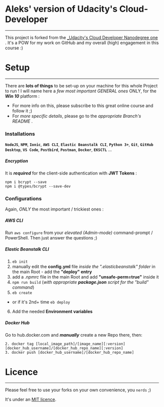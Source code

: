 # Aleks' version of Udacity's Cloud-Developer
---
This project is forked from the [_Udacity's Cloud Developer Nanodegree one ](https://github.com/udacity/cloud-developer).
It's a POW for my work on GitHub and my overall (high) engagement in this course  :)

# Setup
---
There are **lots of things** to be set-up on your machine for this whole Project to run !
I will name here a _few most important GENERAL ones_ ONLY, for the **_Win 10_** platform :
- For more info on this, please subscribe to this great online course and follow it ;)
- For _more specific details_, please go to the _appropriate Branch's README_ .

### Installations
**`NodeJS`**, **`NPM`**, **`Ionic`**, **`AWS CLI`**, **`Elastic Beanstalk CLI`**, **`Python 3+`**, **`Git`**, **`GitHub Desktop`**, **`VS Code`**, **`Postbird`**, **`Postman`**, **`Docker`**, **`EKSCTL`** ...

##### **Encryption**
It is **_required_** for the client-side authentication with **JWT Tokens** :
```
npm i bcrypt --save
npm i @types/bcrypt --save-dev
```

### Configurations
Again, _ONLY_ the most important / trickiest ones :

##### **AWS CLI**
Run `aws configure` from your _elevated (Admin-mode)_ command-prompt / PowerShell. Then just answer the questions ;)

##### **Elastic Beanstalk CLI**
1. `eb init`
2. manually edit the **config.yml** file _inside the ".elasticbeanstalk" folder_ in the main Root - add the **"deploy" entry**
3. add a _.npmrc_ file in the main Root and add **"unsafe-perm=true"** inside it
4. `npm run build`  (_with appropriate **package.json** script for the "build" command_)
5.  `eb create`
  - or if it's 2nd+ time
    `eb deploy`
6. Add the needed **Environment variables**

##### Docker Hub
Go to hub.docker.com and _**manually**_ create a new Repo there,
then:
```
2. docker tag [local_image_path]/[image_name][:version]  [docker_hub_username]/[docker_hub_repo_name][:version]
3. docker push [docker_hub_username]/[docker_hub_repo_name]
```


# Licence
---
Please feel free to use your forks on your own convenience, you `nerds` ;) 

It's under an [MIT licence](https://choosealicense.com/licenses/mit/).